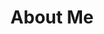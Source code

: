 ---
title: "About Me"
description: "my little story"
bg_image: "images/feature-bg.jpg"
layout: "about"
draft: false


################################## About #####################################
about:
  enable : true
  image : "images/company/about.jpg"
  title : "How it all started"
  content : "Being a senior high school student, I noticed that I have the so-called “language gene”. So, I decided to go for it and spent much of my spare time studying English and German. I further developed my language skills during my studies in different language-related areas at a pedagogical university. 


In my senior year at university, I started learning about computer science, first by building a simple
website and then taking a course in the BASIC programming language. After graduating from the
university, I decided to combine both “worlds” (languages and computer science) and apply for a PhD
in computational linguistics. When working on my PhD thesis, I used a wide range of linguistic and
computer research methods to explore how linguistic knowledge could be applied to automatic speech
recognition.


Once I got my PhD, I looked for a job where I could apply my knowledge and skills from both fields. I
was lucky enough to find a job as a technical writer at Parallels, a software company that developed different virtualization products for Linux, Mac, and Windows. Since that moment, my career began to move forward in this direction."


  button:
    enable : true
    label : "My Resume"
    link : "pdfs/resume-docsmatter.pdf"

   
################################ feature #####################################
features:
  enable : true
  title : "Our Blog"
  feature_item:
  # feature item loop
  - icon : "ion-ios-color-filter-outline" #ionicon pack v2 : https://ionicons.com/v2/
    name : "SDL Trados Studio 2021"
    content : "[Translate your texts much more quickly and efficiently. Learn how ...](/categories/translation-management/)"
    
  # feature item loop
  - icon : "ion-ios-lightbulb-outline" #ionicon pack v2 : https://ionicons.com/v2/
    name : "Camtasia"
    content : "[Record your screen, create eye-catching videos and more. Learn how ...](/categories/video-editing/)"
    
  # feature item loop
  - icon : "ion-ios-star-outline" #ionicon pack v2 : https://ionicons.com/v2/
    name : "Docs like code"
    content : "Work in progress. Work in progress. Work in progress. Work in progress ..."
  
---